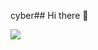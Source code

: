 cyber## Hi there 👋
 
  <a href="https://linkedin.com/in/andrewlukeman"><img src="https://img.shields.io/badge/-LinkedIn-0072b1?&style=for-the-badge&logo=linkedin&logoColor=white" /></a>
<!--
**AndrewDefends/AndrewDefends** is a ✨ _special_ ✨ repository because its `README.md` (this file) appears on your GitHub profile.

Here are some ideas to get you started:

- 🔭 I’m currently working on ...
- 🌱 I’m currently learning ...
- 👯 I’m looking to collaborate on ...
- 🤔 I’m looking for help with ...
- 💬 Ask me about ...
- 📫 How to reach me: ...
- 😄 Pronouns: ...
- ⚡ Fun fact: ...
-->

